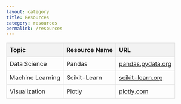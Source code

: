 ```yaml
---
layout: category
title: Resources
category: resources
permalink: /resources
---
```


<table id="referencesTable">
  <thead>
    <tr>
      <th onclick="sortTable(0)">Topic</th>
      <th onclick="sortTable(1)">Resource Name</th>
      <th onclick="sortTable(2)">URL</th>
    </tr>
  </thead>
  <tbody>
    <tr>
      <td>Data Science</td>
      <td>Pandas</td>
      <td><a href="https://pandas.pydata.org/">pandas.pydata.org</a></td>
    </tr>
    <tr>
      <td>Machine Learning</td>
      <td>Scikit-Learn</td>
      <td><a href="https://scikit-learn.org/">scikit-learn.org</a></td>
    </tr>
    <tr>
      <td>Visualization</td>
      <td>Plotly</td>
      <td><a href="https://plotly.com/">plotly.com</a></td>
    </tr>
  </tbody>
</table>


<script>
function sortTable(columnIndex) {
  var table, rows, switching, i, x, y, shouldSwitch;
  table = document.getElementById("referencesTable");
  switching = true;
  while (switching) {
    switching = false;
    rows = table.rows;
    for (i = 1; i < (rows.length - 1); i++) {
      shouldSwitch = false;
      x = rows[i].getElementsByTagName("TD")[columnIndex];
      y = rows[i + 1].getElementsByTagName("TD")[columnIndex];
      if (x.innerHTML.toLowerCase() > y.innerHTML.toLowerCase()) {
        shouldSwitch = true;
        break;
      }
    }
    if (shouldSwitch) {
      rows[i].parentNode.insertBefore(rows[i + 1], rows[i]);
      switching = true;
    }
  }
}
</script>


<style>
#referencesTable {
  width: 100%;
  border-collapse: collapse;
}

#referencesTable th, #referencesTable td {
  border: 1px solid #ddd;
  padding: 8px;
  text-align: left;
}

#referencesTable th {
  cursor: pointer;
  background-color: #f2f2f2;
}
</style>
